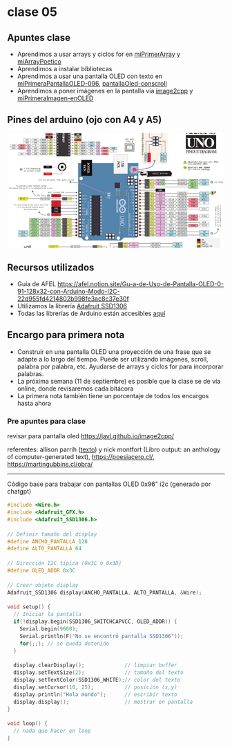 # clase 05

## Apuntes clase

- Aprendimos a usar arrays y ciclos for en [miPrimerArray](./miPrimerArray/) y [miArrayPoetico](./miArrayPoetico/)
- Aprendimos a instalar bibliotecas
- Aprendimos a usar una pantalla OLED con texto en [miPrimeraPantallaOLED-096](./miPrimeraPantallaOLED-096/), [pantallaOled-conscroll](./pantallaOled-conscroll/) 
- Aprendimos a poner imágenes en la pantalla vía [image2cpp](https://javl.github.io/image2cpp/) y [miPrimeraImagen-enOLED](./miPrimeraImagen-enOLED/)

## Pines del arduino (ojo con A4 y A5)

![pines del arduino](./imagenes/arduino-uno-pinout.jpg)

## Recursos utilizados

- Guía de AFEL https://afel.notion.site/Gu-a-de-Uso-de-Pantalla-OLED-0-91-128x32-con-Arduino-Modo-I2C-22d955fd4214802b998fe3ac8c37e30f
- Utilizamos la librería [Adafruit SSD1306](https://github.com/adafruit/Adafruit_SSD1306)
- Todas las librerías de Arduino están accesibles [aquí](https://github.com/arduino/library-registry/tree/main)


## Encargo para primera nota

- Construir en una pantalla OLED una proyección de una frase que se adapte a lo largo del tiempo. Puede ser utilizando imágenes, scroll, palabra por palabra, etc. Ayudarse de arrays y ciclos for para incorporar palabras.
- La próxima semana (11 de septiembre) es posible que la clase se de vía online, donde revisaremos cada bitácora
- La primera nota también tiene un porcentaje de todos los encargos hasta ahora

### Pre apuntes para clase

revisar para pantalla oled
https://javl.github.io/image2cpp/

referentes: allison parrih ([texto](https://posts.decontextualize.com/queer-in-ai-2021/)) y nick montfort (Libro output: an anthology of computer-generated text), <https://poesiacero.cl/>, <https://martingubbins.cl/obra/>

___

Código base para trabajar con pantallas OLED 0x96" i2c  (generado por chatgpt)

```cpp
#include <Wire.h>
#include <Adafruit_GFX.h>
#include <Adafruit_SSD1306.h>

// Definir tamaño del display
#define ANCHO_PANTALLA 128
#define ALTO_PANTALLA 64

// Dirección I2C típica (0x3C o 0x3D)
#define OLED_ADDR 0x3C  

// Crear objeto display
Adafruit_SSD1306 display(ANCHO_PANTALLA, ALTO_PANTALLA, &Wire);

void setup() {
  // Iniciar la pantalla
  if(!display.begin(SSD1306_SWITCHCAPVCC, OLED_ADDR)) {
    Serial.begin(9600);
    Serial.println(F("No se encontró pantalla SSD1306"));
    for(;;); // se queda detenido
  }

  display.clearDisplay();             // limpiar buffer
  display.setTextSize(2);             // tamaño del texto
  display.setTextColor(SSD1306_WHITE);// color del texto
  display.setCursor(10, 25);          // posición (x,y)
  display.println("Hola mundo");      // escribir texto
  display.display();                  // mostrar en pantalla
}

void loop() {
  // nada que hacer en loop
}

```

